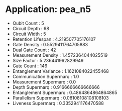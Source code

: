 # Application: pea_n5
- Qubit Count : 5
- Circuit Depth : 68
- Circuit Width : 5
- Retention Lifespan : 4.219507705176107
- Gate Density : 0.5529411764705883
- Dual Gate Count : 42
- Measurement Density : 1.4572364044025519
- Size Factor : 5.236441962829949
- Gate Count : 146
- Entanglement Variance : 1.1621084022455468
- Communication Supermarq : 1.0
- Measurement Supermarq : 0.0
- Depth Supermarq : 0.9166666666666666
- Entanglement Supermarq : 0.4864864864864865
- Parallelism Supermarq : 0.08108108108108103
- Liveness Supermarq : 0.3352941176470588
